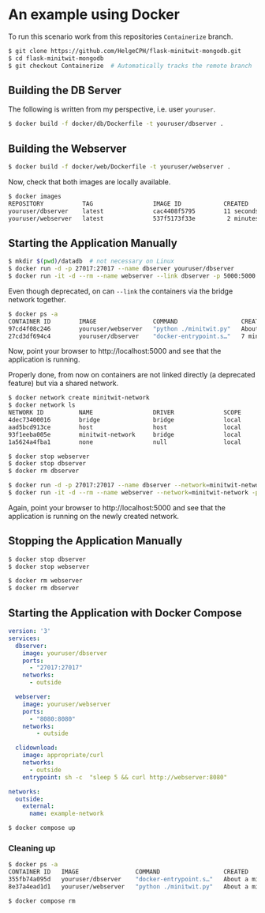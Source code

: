 # An example using Docker

To run this scenario work from this repositories `Containerize` branch.

```bash
$ git clone https://github.com/HelgeCPH/flask-minitwit-mongodb.git
$ cd flask-minitwit-mongodb
$ git checkout Containerize  # Automatically tracks the remote branch
```



## Building the DB Server
The following is written from my perspective, i.e. user `youruser`.

```bash
$ docker build -f docker/db/Dockerfile -t youruser/dbserver .
```

## Building the Webserver

```bash
$ docker build -f docker/web/Dockerfile -t youruser/webserver .
```

Now, check that both images are locally available.

```bash
$ docker images
REPOSITORY           TAG                 IMAGE ID            CREATED             SIZE
youruser/dbserver    latest              cac4408f5795        11 seconds ago      387MB
youruser/webserver   latest              537f5173f33e         2 minutes ago      64.3MB
```

## Starting the Application Manually



```bash
$ mkdir $(pwd)/datadb  # not necessary on Linux
$ docker run -d -p 27017:27017 --name dbserver youruser/dbserver
$ docker run -it -d --rm --name webserver --link dbserver -p 5000:5000 youruser/webserver
```

Even though deprecated, on can `--link` the containers via the bridge network together.

```bash
$ docker ps -a
CONTAINER ID        IMAGE                COMMAND                  CREATED              STATUS              PORTS                      NAMES
97cd4f08c246        youruser/webserver   "python ./minitwit.py"   About a minute ago   Up About a minute   0.0.0.0:5000->5000/tcp     webserver
27cd3df694c4        youruser/dbserver    "docker-entrypoint.s…"   7 minutes ago        Up 7 minutes        0.0.0.0:27017->27017/tcp   dbserver
```

Now, point your browser to http://localhost:5000 and see that the application is running.


Properly done, from now on containers are not linked directly (a deprecated feature) but via a shared network.

```bash
$ docker network create minitwit-network
$ docker network ls
NETWORK ID          NAME                 DRIVER              SCOPE
4dec73400016        bridge               bridge              local
aad5bcd913ce        host                 host                local
93f1eeba005e        minitwit-network     bridge              local
1a5624a4fba1        none                 null                local
```

```bash
$ docker stop webserver
$ docker stop dbserver
$ docker rm dbserver
```

```bash
$ docker run -d -p 27017:27017 --name dbserver --network=minitwit-network youruser/dbserver
$ docker run -it -d --rm --name webserver --network=minitwit-network -p 5000:5000 youruser/webserver
```

Again, point your browser to http://localhost:5000 and see that the application is running on the newly created network.


## Stopping the Application Manually


```bash
$ docker stop dbserver
$ docker stop webserver
```

```bash
$ docker rm webserver
$ docker rm dbserver
```

## Starting the Application with Docker Compose


```yml
version: '3'
services:
  dbserver:
    image: youruser/dbserver
    ports:
      - "27017:27017"
    networks:
      - outside

  webserver:
    image: youruser/webserver
    ports:
      - "8080:8080"
    networks:
        - outside

  clidownload:
    image: appropriate/curl
    networks:
      - outside
    entrypoint: sh -c  "sleep 5 && curl http://webserver:8080"

networks:
  outside:
    external:
      name: example-network
```


```bash
$ docker compose up
```

### Cleaning up

```bash
$ docker ps -a
CONTAINER ID   IMAGE                COMMAND                  CREATED              STATUS                        PORTS     NAMES
355fb74a095d   youruser/dbserver    "docker-entrypoint.s…"   About a minute ago   Exited (137) 15 seconds ago             flask-minitwit-mongodb_dbserver_1
8e37a4ead1d1   youruser/webserver   "python ./minitwit.py"   About a minute ago   Exited (0) 25 seconds ago               flask-minitwit-mongodb_webserver_1
```

```bash
$ docker compose rm
```

